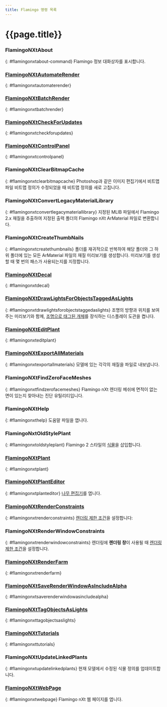 ```yaml
---
title: Flamingo 명령 목록
---
```



# {{page.title}}
<!-- TODO: Some of those commands have been renamed to a version without "nXt". Or all of them? -->
### FlamingoNXtAbout
{: #flamingonxtabout-command}
Flamingo 정보 대화상자를 표시합니다.

###  [FlamingoNXtAutomateRender](automate-rendering.html#flamingonxtautomaterender)
{: #flamingonxtautomaterender}

###  [FlamingoNXtBatchRender](automate-rendering.html#batch-render)
{: #flamingonxtbatchrender}

###  [FlamingoNXtCheckForUpdates](http://nxt.flamingo3d.com/)
{: #flamingonxtcheckforupdates}

###  [FlamingoNXtControlPanel](welcome.html#control-panel)
{: #flamingonxtcontrolpanel}

### FlamingoNXtClearBitmapCache
{: #flamingonxtclearbitmapcache}
Photoshop과 같은 이미지 편집기에서 비트맵 파일 비트맵 정의가 수정되었을 때 비트맵 정의를 새로 고칩니다.

### FlamingoNXtConvertLegacyMaterialLibrary
{: #flamingonxtconvertlegacymateriallibrary}
지정된 MLIB 파일에서 Flamingo 2.x 재질을 추출하여 지정된 출력 폴더의 Flamingo nXt ArMaterial 파일로 변환합니다.

### FlamingoNXtCreateThumbNails
{: #flamingonxtcreatethumbnails}
폴더를 재귀적으로 반복하여 해당 폴더와 그 하위 폴더에 있는 모든 ArMaterial 파일의 재질 미리보기를 생성합니다. 미리보기를 생성할 때 몇 번의 패스가 사용되는지를 지정합니다.

###  [FlamingoNXtDecal](properties-decal.html)
{: #flamingonxtdecal}

###  [FlamingoNXtDrawLightsForObjectsTaggedAsLights](lights-tab.html#tag-objects-as-lights)
{: #flamingonxtdrawlightsforobjectstaggedaslights}
조명의 방향과 위치를 보여주는 미리보기와 함께, [조명으로 태그된 개체](lights-tab.html#tag-objects-as-lights)를 장식하는 디스플레이 도관을 켭니다.

###  [FlamingoNXtEditPlant](plants.html)
{: #flamingonxteditplant}

###  [FlamingoNXtExportAllMaterials](materials-tab.html#exportallmaterials)
{: #flamingonxtexportallmaterials}
모델에 있는 각각의 재질을 파일로 내보냅니다.

### FlamingoNXtFindZeroFaceMeshes
{: #flamingonxtfindzerofacemeshes}
Flamingo nXt 렌더링 메쉬에 면적이 없는 면이 있는지 찾아내는 진단 유틸리티입니다.

### FlamingoNXtHelp
{: #flamingonxthelp}
도움말 파일을 엽니다.

### FlamingoNxtOldStylePlant
{: #flamingonxtoldstyleplant}
Flamingo 2 스타일의 [식물](plants.html)을 삽입합니다.

###  [FlamingoNXtPlant](plants.html)
{: #flamingonxtplant}

###  [FlamingoNXtPlantEditor](plants.html)
{: #flamingonxtplanteditor}
[나무 편집기](plants.html)를 엽니다.

###  [FlamingoNXtRenderConstraints](documentproperties-flamingo.html#render-constraints)
{: #flamingonxtrenderconstraints}
[렌더링 제한 조건](documentproperties-flamingo.html#render-constraints)을 설정합니다:

### FlamingoNXtRenderWindowConstraints
{: #flamingonxtrenderwindowconstraints}
렌더링에 **렌더링 창**이 사용될 때 [렌더링 제한 조건](documentproperties-flamingo.html#render-constraints)을 설정합니다.

###  [FlamingoNXtRenderFarm](automate-rendering.html#render-farm)
{: #flamingonxtrenderfarm}

###  [FlamingoNXtSaveRenderWindowAsIncludeAlpha](render-window.html#save-with-alpha-channel)
{: #flamingonxtsaverenderwindowasincludealpha}

###  [FlamingoNXtTagObjectsAsLights](lights-tab.html#tag-objects-as-lights)
{: #flamingonxttagobjectsaslights}

###  [FlamingoNXtTutorials](http://nxt.flamingo3d.com/page/tutorials-and-documentation)
{: #flamingonxttutorials}

### FlamingoNXtUpdateLinkedPlants
{: #flamingonxtupdatelinkedplants}
현재 모델에서 수정된 식물 정의를 업데이트합니다.

###  [FlamingoNXtWebPage](http://nxt.flamingo3d.com/)
{: #flamingonxtwebpage}
Flamingo nXt 웹 페이지를 엽니다.
 
